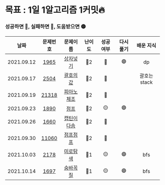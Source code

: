 # 목표 : 1일 1알고리즘 1커밋🔥

### 성공하면 🔵, 실패하면 🔴, 도움받으면 🟡

|    날짜    |                    문제번호                    |                      문제이름                       | 난이도 | 성공여부 | 다시풀기 |  배운 지식   |
| :--------: | :--------------------------------------------: | :-------------------------------------------------: | :----: | :------: | :------: | :----------: |
| 2021.09.12 |  [1965](https://www.acmicpc.net/problem/1965)  |  [상자넣기](https://www.acmicpc.net/problem/1965)   |  🥈2   |    🔵    |    🟣    |      dp      |
| 2021.09.17 |  [2504](https://www.acmicpc.net/problem/2504)  |  [괄호의값](https://www.acmicpc.net/problem/2504)   |  🥈2   |    🔴    |          | 괄호는 stack |
| 2021.09.19 | [21318](https://www.acmicpc.net/problem/21318) | [피아노체조](https://www.acmicpc.net/problem/21318) |  🥈2   |    🔴    |          |              |
| 2021.09.23 |  [1890](https://www.acmicpc.net/problem/1890)  |    [점프](https://www.acmicpc.net/problem/1890)     |  🥈2   |    🟡    |    🟣    |              |
| 2021.09.26 |  [1660](https://www.acmicpc.net/problem/1660)  | [캡틴이다솜](https://www.acmicpc.net/problem/1660)  |  🥈2   |    🔴    |          |              |
| 2021.09.30 | [11060](https://www.acmicpc.net/problem/11060) |  [점프점프](https://www.acmicpc.net/problem/11060)  |  🥈2   |    🔵    |          |              |
| 2021.10.03 |  [2178](https://www.acmicpc.net/problem/2178)  |  [미로탐색](https://www.acmicpc.net/problem/2178)   |  🥈1   |    🟡    |    🟣    |     bfs      |
| 2021.10.14 |  [1697](https://www.acmicpc.net/problem/1697)  |  [숨바꼭질](https://www.acmicpc.net/problem/1697)   |  🥈1   |    🟡    |    🟣    |     bfs      |
